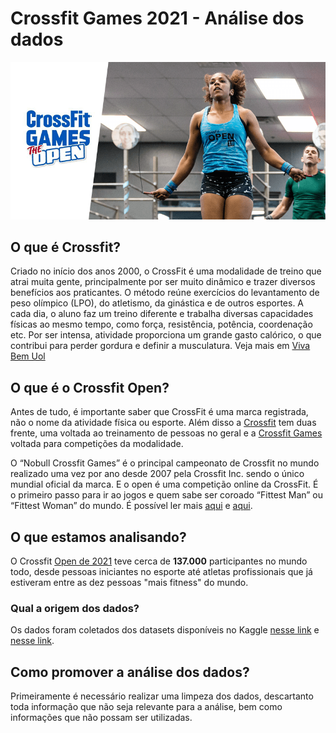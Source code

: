 <h1>Crossfit Games 2021 - Análise dos dados</h1>

<img src="/file/crossfit-open-2021.png" alt="">

<h2>O que é Crossfit?</h2>
<p>
Criado no início dos anos 2000, o CrossFit é uma modalidade de treino que atrai muita gente, principalmente por ser muito dinâmico e trazer diversos benefícios aos praticantes. 
O método reúne exercícios do levantamento de peso olímpico (LPO), do atletismo, da ginástica e de outros esportes. 
A cada dia, o aluno faz um treino diferente e trabalha diversas capacidades físicas ao mesmo tempo, como força, resistência, potência, coordenação etc. 
Por ser intensa, atividade proporciona um grande gasto calórico, o que contribui para perder gordura e definir a musculatura. Veja mais em <a href="https://www.uol.com.br/vivabem/faq/crossfit-o-que-e-beneficios-como-praticar-e-por-que-ele-emagrece.htm?cmpid=copiaecola" target="_blank">Viva Bem Uol</a></p>

<h2>O que é o Crossfit Open?</h2>
<p>Antes de tudo, é importante saber que CrossFit é uma marca registrada, não o nome da atividade física ou esporte. Além disso a <a href="https://www.crossfit.com/" target="_blank">Crossfit</a> tem duas frente, uma voltada ao treinamento de pessoas no geral e a <a href="https://games.crossfit.com/" target="_blank">Crossfit Games</a> voltada para competições da modalidade.</p>
<p>O “Nobull Crossfit Games” é o principal campeonato de Crossfit no mundo realizado uma vez por ano desde 2007 pela Crossfit Inc. sendo o único mundial oficial da marca. E o open é uma competição online da CrossFit. É o primeiro passo para ir ao jogos e quem sabe ser coroado “Fittest Man” ou “Fittest Woman” do mundo. É possível ler mais <a href="https://blog.kvrastore.com.br/crossfit/crossfit-games/" target="_blank">aqui</a> e <a href="https://www.hugocross.com.br/crossfit/2017/01/25/o-que-o-open/" target="_blank">aqui</a>.</p>

<h2>O que estamos analisando?</h2>
<p>O Crossfit <a href="https://games.crossfit.com/workouts/open/2021" target="_blank">Open de 2021</a> teve cerca de <strong>137.000</strong> participantes no mundo todo, desde pessoas iniciantes no esporte até atletas profissionais que já estiveram entre as dez pessoas "mais fitness" do mundo.</p>
<!-- <p>Aqui iremos analisar a distribuição dos participantes ao redor do mundo, entre outras revelações feitas a partir dos dados disponíveis.</p> -->

<h3>Qual a origem dos dados?</h3>
<p>Os dados foram coletados dos datasets disponíveis no Kaggle <a href="https://www.kaggle.com/datasets/branchmanager/2021-mens-crossfit-open-results-cleaned" target="_blank">nesse link</a> e <a href="https://www.kaggle.com/datasets/branchmanager/2021-womens-crossfit-open-results-uncleaned" target="_blank">nesse link</a>.</p>

<h2>Como promover a análise dos dados?</h2>
<p>Primeiramente é necessário realizar uma limpeza dos dados, descartanto toda informação que não seja relevante para a análise, bem como informações que não possam ser utilizadas.</p>
<!-- <p>Posteriormente optou-se por uma análise exploratória que resultou no seguinte <a href="inserir link do dashboard" target="_blank"> dashboard</a> **inserir imagem do dashboard?**.
</p> -->

<!-- 
<h3>Perguntas respondidas: </h3>
<p>
    <ul>
        <li>Quais são os países com os maiores números de participantes? (Feminino, masculino e total)</li>
        <li>Qual a distribuição de participantes por continente?</li>
        <li>Qual a distribuição de afiliados por continente ou por país?</li>
        <li>Qual a distribuição de participantes de acordo com a idade?</li>
        <li>Qual a distribuição dos pontos de acordo com a idade?</li>
    </ul>
</p>
 -->

